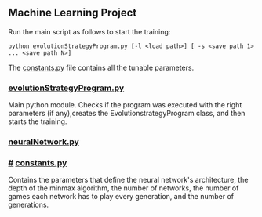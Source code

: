 ## Machine Learning Project
Run the main script as follows to start the training:

    python evolutionStrategyProgram.py [-l <load path>] [ -s <save path 1> ... <save path N>]

The [constants.py](#constants) file contains all the tunable parameters.

### [evolutionStrategyProgram.py](https://github.com/DiegoMaestro/MLProject/evolutionStrategyProgram.py)
Main python module. Checks if the program was executed with the right parameters (if any),creates the EvolutionstrategyProgram class, and then starts the training.



### [neuralNetwork.py](https://github.com/DiegoMaestro/MLProject/neuralNetwork.py)


### <a name="constants" href="#constants">#</a> [constants.py](https://github.com/DiegoMaestro/MLProject/constants.py)
Contains the parameters that define the neural network's architecture, the depth of the minmax algorithm, the number of networks, the number of games each network has to play every generation, and the number of generations.
